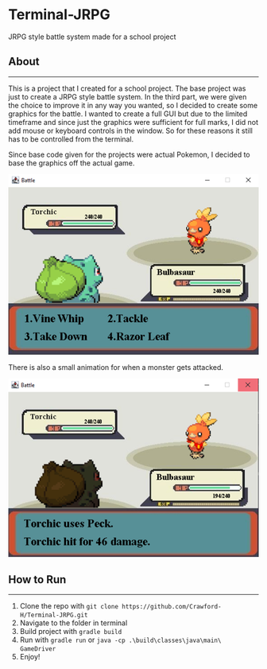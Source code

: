 # Terminal-JRPG
JRPG style battle system made for a school project

## About
---
This is a project that I created for a school project. The base project was just to create a JRPG style battle system. In the third part, we were given the choice to improve it in any way you wanted, so I decided to create some graphics for the battle. I wanted to create a full GUI but due to the limited timeframe and since just the graphics were sufficient for full marks, I did not add mouse or keyboard controls in the window. So for these reasons it still has to be controlled from the terminal.

Since base code given for the projects were actual Pokemon, I decided to base the graphics off the actual game.

![Image of game](readme_images/Capture.PNG)

There is also a small animation for when a monster gets attacked.

![Image of game](readme_images/Capture2.PNG)

## How to Run
---
1. Clone the repo with  ``git clone https://github.com/Crawford-H/Terminal-JRPG.git``
1. Navigate to the folder in terminal
1. Build project with ``gradle build``
1. Run with ``gradle run`` or ``java -cp .\build\classes\java\main\ GameDriver``
1. Enjoy!
